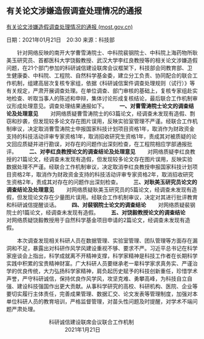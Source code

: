 ## 有关论文涉嫌造假调查处理情况的通报

[有关论文涉嫌造假调查处理情况的通报 (most.gov.cn)](http://www.most.gov.cn/tztg/202101/t20210121_160971.htm)

日期：2021年01月21日　20:30   来源：科技部

　　针对网络反映的南开大学曹雪涛院士、中科院裴钢院士、中科院上海药物所耿美玉研究员、首都医科大学饶毅教授、武汉大学李红良教授等的相关论文涉嫌造假问题，在21个部门参加的科研诚信建设联席会议框架下，科技部会同教育部、卫生健康委、中科院、工程院、自然科学基金委，建立分工负责、协同配合的联合工作机制，组建高层次复核专家组，依据《科研诚信案件调查处理规则（试行）》等有关规定，严肃开展调查处理。在单位调查、部门审核的基础上，复核专家组赴实地检查、听取当事人的陈述和申辩，集体讨论形成复核结论，最后联合工作机制审议形成处理意见。调查处理结果通报如下。
　　**一、对曹雪涛院士论文的调查结论及处理意见**
　　对网络质疑曹雪涛院士的63篇论文，经调查未发现有造假、剽窃和抄袭，但发现较多论文存在图片误用，反映实验室管理不严谨。经联合工作机制审议，决定取消曹雪涛院士申报国家科技计划项目资格1年，取消作为财政资金支持的科技活动评审专家资格1年，取消招收研究生资格1年，责成其对被质疑的论文回应质疑并进行勘误，对存在的问题作出深刻检查，在工程院相应学部通报批评。
　　**二、对李红良教授论文的调查结论及处理意见**
　　对网络质疑李红良教授的21篇论文，经调查未发现有造假，但发现较多论文存在图片误用，反映实验数据处理不严谨。经联合工作机制审议，决定取消李红良教授申报国家科技计划项目资格2年，取消作为财政资金支持的科技活动评审专家资格2年，取消招收研究生资格2年，责成其对存在的问题作出深刻检查。
　　**三、对耿美玉研究员论文的调查结论及处理意见**
　　对网络质疑耿美玉研究员的5篇论文，经调查未发现有造假，但发现论文存在少量图片误用。经联合工作机制审议，决定对其进行批评教育和科研诚信提醒谈话。
　　**四、对裴钢院士论文的调查结论**
　　对网络质疑裴钢院士的1篇论文，经调查未发现有造假。
　　**五、对饶毅教授论文的调查结论**
　　对网络质疑饶毅教授用于自然科学基金项目申请的2篇论文，经调查未发现有造假。

　　本次调查发现相关科研人员在数据管理、实验室管理、团队管理等方面存在漏洞和不足，暴露出对科研作风学风建设重视不够、要求不严。习近平总书记在科学家座谈会上指出，科学成就离不开精神支撑，科学家精神是科技工作者在长期科学实践中积累的宝贵精神财富。广大科研人员要继承老一辈科学家求真务实、严谨治学的优良传统，大力弘扬科学家精神，肩负起历史赋予的科技创新重任，珍惜学术声誉，严守科研诚信，保持优良作风学风，攻坚克难、勇攀高峰，为科技自立自强、建设科技强国作出更大贡献。从事科学研究的高校、科研机构、医院、企业等要切实履行主体责任，完善成果管理、数据汇交、论文发表等管理制度，加强对本单位科研人员的教育培训，严格监督管理，对苗头性问题及时提醒，对学术不端问题严肃处理。



　　　　　　　　科研诚信建设联席会议联合工作机制
　　　　　　　　　　　2021年1月21日
